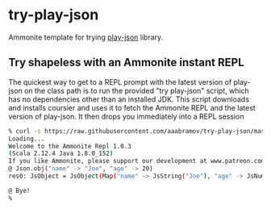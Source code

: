 # try-play-json
Ammonite template for trying [play-json](https://www.playframework.com/documentation/2.6.x/ScalaJson) library.

## Try shapeless with an Ammonite instant REPL
The quickest way to get to a REPL prompt with the latest version of play-json on the class path is to run the provided "try play-json" script, which has no dependencies other than an installed JDK. This script downloads and installs coursier and uses it to fetch the Ammonite REPL and the latest version of play-json. It then drops you immediately into a REPL session

```sh
% curl -s https://raw.githubusercontent.com/aaabramov/try-play-json/master/try-play-json.sh | bash
Loading...
Welcome to the Ammonite Repl 1.0.3
(Scala 2.12.4 Java 1.8.0_152)
If you like Ammonite, please support our development at www.patreon.com/lihaoyi
@ Json.obj("name" -> "Joe", "age" -> 20)
res0: JsObject = JsObject(Map("name" -> JsString("Joe"), "age" -> JsNumber(20)))

@ Bye!
%
```
